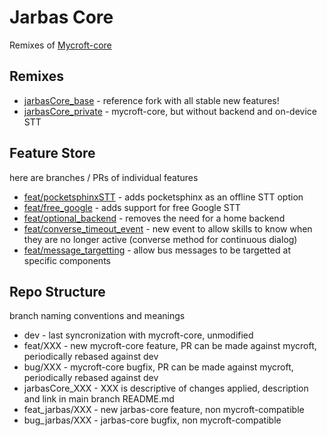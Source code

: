 # Jarbas Core

Remixes of [Mycroft-core](https://github.com/MycroftAI/mycroft-core)


## Remixes

* [jarbasCore_base](https://github.com/Jarbas-Core/mycroft-core/tree/jarbasCore_base) - reference fork with all stable new features!
* [jarbasCore_private](https://github.com/Jarbas-Core/mycroft-core/tree/jarbasCore_private) - mycroft-core, but without backend and on-device STT

## Feature Store

here are branches / PRs of individual features

* [feat/pocketsphinxSTT](https://github.com/Jarbas-Core/mycroft-core/pull/1) - adds pocketsphinx as an offline STT option
* [feat/free_google](https://github.com/Jarbas-Core/mycroft-core/pull/2) - adds support for free Google STT
* [feat/optional_backend](https://github.com/Jarbas-Core/mycroft-core/pull/3) - removes the need for a home backend
* [feat/converse_timeout_event](https://github.com/Jarbas-Core/mycroft-core/pull/4) - new event to allow skills to know when they are no longer active (converse method for continuous dialog)
* [feat/message_targetting](https://github.com/Jarbas-Core/mycroft-core/pull/5) - allow bus messages to be targetted at specific components


## Repo Structure

branch naming conventions and meanings

* dev - last syncronization with mycroft-core, unmodified
* feat/XXX - new mycroft-core feature, PR can be made against mycroft, periodically rebased against dev
* bug/XXX - mycroft-core bugfix, PR can be made against mycroft, periodically rebased against dev
* jarbasCore_XXX - XXX is descriptive of changes applied, description and link in main branch README.md
* feat_jarbas/XXX - new jarbas-core feature, non mycroft-compatible
* bug_jarbas/XXX - jarbas-core bugfix, non mycroft-compatible
